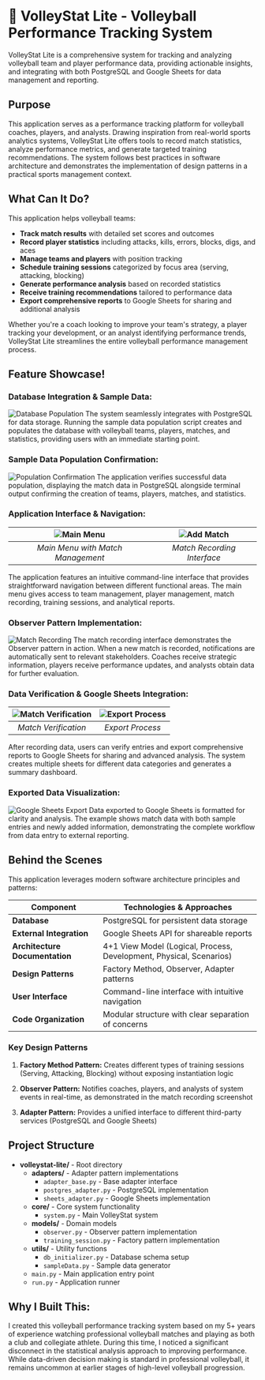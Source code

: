 # 🏐 VolleyStat Lite - Volleyball Performance Tracking System

VolleyStat Lite is a comprehensive system for tracking and analyzing volleyball team and player performance data, providing actionable insights, and integrating with both PostgreSQL and Google Sheets for data management and reporting.

## Purpose

This application serves as a performance tracking platform for volleyball coaches, players, and analysts. Drawing inspiration from real-world sports analytics systems, VolleyStat Lite offers tools to record match statistics, analyze performance metrics, and generate targeted training recommendations. The system follows best practices in software architecture and demonstrates the implementation of design patterns in a practical sports management context.

## What Can It Do?

This application helps volleyball teams:
- **Track match results** with detailed set scores and outcomes
- **Record player statistics** including attacks, kills, errors, blocks, digs, and aces
- **Manage teams and players** with position tracking
- **Schedule training sessions** categorized by focus area (serving, attacking, blocking)
- **Generate performance analysis** based on recorded statistics
- **Receive training recommendations** tailored to performance data
- **Export comprehensive reports** to Google Sheets for sharing and additional analysis

Whether you're a coach looking to improve your team's strategy, a player tracking your development, or an analyst identifying performance trends, VolleyStat Lite streamlines the entire volleyball performance management process.

## Feature Showcase!

### Database Integration & Sample Data:
![Database Population](screenshots/db_population.png)
The system seamlessly integrates with PostgreSQL for data storage. Running the sample data population script creates and populates the database with volleyball teams, players, matches, and statistics, providing users with an immediate starting point.

### Sample Data Population Confirmation:
![Population Confirmation](screenshots/db_population_confirmation.png)
The application verifies successful data population, displaying the match data in PostgreSQL alongside terminal output confirming the creation of teams, players, matches, and statistics.

### Application Interface & Navigation:
| ![Main Menu](screenshots/main_menu_matches.png) | ![Add Match](screenshots/add_match.png) |
|:--:|:--:|
| *Main Menu with Match Management* | *Match Recording Interface* |

The application features an intuitive command-line interface that provides straightforward navigation between different functional areas. The main menu gives access to team management, player management, match recording, training sessions, and analytical reports.

### Observer Pattern Implementation:
![Match Recording](screenshots/add_match.png)
The match recording interface demonstrates the Observer pattern in action. When a new match is recorded, notifications are automatically sent to relevant stakeholders. Coaches receive strategic information, players receive performance updates, and analysts obtain data for further evaluation.

### Data Verification & Google Sheets Integration:
| ![Match Verification](screenshots/add_match_confirmation.png) | ![Export Process](screenshots/sheets_export.png) |
|:--:|:--:|
| *Match Verification* | *Export Process* |

After recording data, users can verify entries and export comprehensive reports to Google Sheets for sharing and advanced analysis. The system creates multiple sheets for different data categories and generates a summary dashboard.

### Exported Data Visualization:
![Google Sheets Export](screenshots/sheets_export_view.png)
Data exported to Google Sheets is formatted for clarity and analysis. The example shows match data with both sample entries and newly added information, demonstrating the complete workflow from data entry to external reporting.

## Behind the Scenes

This application leverages modern software architecture principles and patterns:

| Component | Technologies & Approaches |
|-----------|-------------|
| **Database** | PostgreSQL for persistent data storage |
| **External Integration** | Google Sheets API for shareable reports |
| **Architecture Documentation** | 4+1 View Model (Logical, Process, Development, Physical, Scenarios) |
| **Design Patterns** | Factory Method, Observer, Adapter patterns |
| **User Interface** | Command-line interface with intuitive navigation |
| **Code Organization** | Modular structure with clear separation of concerns |

### Key Design Patterns

1. **Factory Method Pattern:** Creates different types of training sessions (Serving, Attacking, Blocking) without exposing instantiation logic

2. **Observer Pattern:** Notifies coaches, players, and analysts of system events in real-time, as demonstrated in the match recording screenshot

3. **Adapter Pattern:** Provides a unified interface to different third-party services (PostgreSQL and Google Sheets)

## Project Structure

- **volleystat-lite/** - Root directory
  - **adapters/** - Adapter pattern implementations
    - `adapter_base.py` - Base adapter interface
    - `postgres_adapter.py` - PostgreSQL implementation
    - `sheets_adapter.py` - Google Sheets implementation
  - **core/** - Core system functionality
    - `system.py` - Main VolleyStat system
  - **models/** - Domain models
    - `observer.py` - Observer pattern implementation
    - `training_session.py` - Factory pattern implementation
  - **utils/** - Utility functions
    - `db_initializer.py` - Database schema setup
    - `sampleData.py` - Sample data generator
  - `main.py` - Main application entry point
  - `run.py` - Application runner

## Why I Built This:

I created this volleyball performance tracking system based on my 5+ years of experience watching professional volleyball matches and playing as both a club and collegiate athlete. During this time, I noticed a significant disconnect in the statistical analysis approach to improving performance. While data-driven decision making is standard in professional volleyball, it remains uncommon at earlier stages of high-level volleyball progression. 
